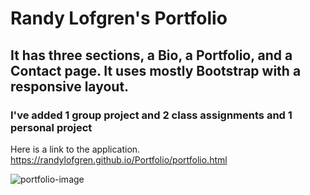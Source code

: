 # Randy Lofgren's Portfolio 

## It has three sections, a Bio, a Portfolio, and a Contact page. It uses mostly Bootstrap with a responsive layout. 

### I've added 1 group project and 2 class assignments and 1 personal project 


Here is a link to the application. https://randylofgren.github.io/Portfolio/portfolio.html

![portfolio-image](https://user-images.githubusercontent.com/43276499/99863394-e8abcb80-2b6b-11eb-8b5e-ecad520c7056.png)



